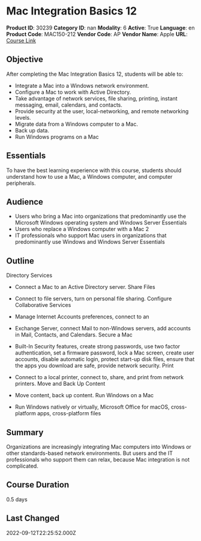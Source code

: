 # Mac Integration Basics 12

**Product ID**: 30239
**Category ID**: nan
**Modality**: 6
**Active**: True
**Language**: en
**Product Code**: MAC150-212
**Vendor Code**: AP
**Vendor Name**: Apple
**URL**: [Course Link](https://www.fastlaneus.com/course/apple-mac150-212)

## Objective
After completing the Mac Integration Basics 12, students will be able to:


- Integrate a Mac into a Windows network environment.
- Configure a Mac to work with Active Directory.
- Take advantage of network services, file sharing, printing, instant messaging, email, calendars, and contacts.
- Provide security at the user, local-networking, and remote networking levels.
- Migrate data from a Windows computer to a Mac.
- Back up data.
- Run Windows programs on a Mac

## Essentials
To have the best learning experience with this course, students should understand how to use a Mac, a Windows computer, and computer peripherals.

## Audience
- Users who bring a Mac into organizations that predominantly use the Microsoft Windows operating system and Windows Server Essentials
- Users who replace a Windows computer with a Mac 2
- IT professionals who support Mac users in organizations that predominantly use Windows and Windows Server Essentials

## Outline
Directory Services


- Connect a Mac to an Active Directory server.
Share Files


- Connect to file servers, turn on personal file sharing.
Configure Collaborative Services


- Manage Internet Accounts preferences, connect to an
- Exchange Server, connect Mail to non-Windows servers, add accounts in Mail, Contacts, and Calendars.
Secure a Mac


- Built-In Security features, create strong passwords, use two factor authentication, set a firmware password, lock a Mac screen, create user accounts, disable automatic login, protect start-up disk files, ensure that the apps you download are safe, provide network security.
Print


- Connect to a local printer, connect to, share, and print from network printers.
Move and Back Up Content


- Move content, back up content.
Run Windows on a Mac


- Run Windows natively or virtually, Microsoft Office for macOS, cross- platform apps, cross-platform files

## Summary
Organizations are increasingly integrating Mac computers into Windows or other standards-based network environments. But users and the IT professionals who support them can relax, because Mac integration is not complicated.

## Course Duration
0.5 days

## Last Changed
2022-09-12T22:25:52.000Z
